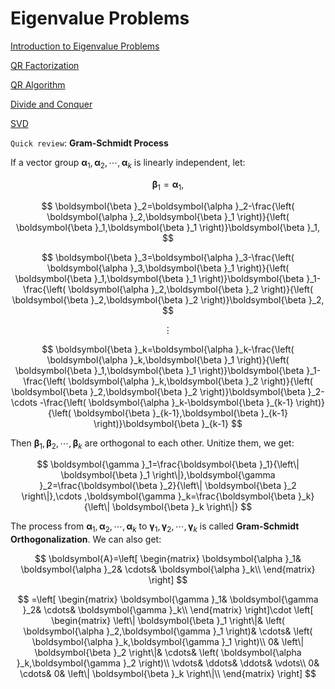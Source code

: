 # Eigenvalue Problems

[Introduction to Eigenvalue Problems](./Introduction.md)

[QR Factorization](./QR_Factorization.md)

[QR Algorithm]()

[Divide and Conquer](./Divide_and_Conquer.md)

[SVD](./SVD.md)

`Quick review`: **Gram-Schmidt Process**

If a vector group $\boldsymbol{\alpha }_1,\boldsymbol{\alpha }_2,\cdots ,\boldsymbol{\alpha }_k$ is linearly independent, let:

$$
\boldsymbol{\beta }_1=\boldsymbol{\alpha }_1,
$$

$$
\boldsymbol{\beta }_2=\boldsymbol{\alpha }_2-\frac{\left( \boldsymbol{\alpha }_2,\boldsymbol{\beta }_1 \right)}{\left( \boldsymbol{\beta }_1,\boldsymbol{\beta }_1 \right)}\boldsymbol{\beta }_1,
$$

$$
\boldsymbol{\beta }_3=\boldsymbol{\alpha }_3-\frac{\left( \boldsymbol{\alpha }_3,\boldsymbol{\beta }_1 \right)}{\left( \boldsymbol{\beta }_1,\boldsymbol{\beta }_1 \right)}\boldsymbol{\beta }_1-\frac{\left( \boldsymbol{\alpha }_2,\boldsymbol{\beta }_2 \right)}{\left( \boldsymbol{\beta }_2,\boldsymbol{\beta }_2 \right)}\boldsymbol{\beta }_2,
$$

$$
\vdots
$$

$$
\boldsymbol{\beta }_k=\boldsymbol{\alpha }_k-\frac{\left( \boldsymbol{\alpha }_k,\boldsymbol{\beta }_1 \right)}{\left( \boldsymbol{\beta }_1,\boldsymbol{\beta }_1 \right)}\boldsymbol{\beta }_1-\frac{\left( \boldsymbol{\alpha }_k,\boldsymbol{\beta }_2 \right)}{\left( \boldsymbol{\beta }_2,\boldsymbol{\beta }_2 \right)}\boldsymbol{\beta }_2-\cdots -\frac{\left( \boldsymbol{\alpha }_k-\boldsymbol{\beta }_{k-1} \right)}{\left( \boldsymbol{\beta }_{k-1},\boldsymbol{\beta }_{k-1} \right)}\boldsymbol{\beta }_{k-1}
$$

Then $\boldsymbol{\beta }_1,\boldsymbol{\beta }_2,\cdots ,\boldsymbol{\beta }_k$ are orthogonal to each other. Unitize them, we get:

$$
\boldsymbol{\gamma }_1=\frac{\boldsymbol{\beta }_1}{\left\| \boldsymbol{\beta }_1 \right\|},\boldsymbol{\gamma }_2=\frac{\boldsymbol{\beta }_2}{\left\| \boldsymbol{\beta }_2 \right\|},\cdots ,\boldsymbol{\gamma }_k=\frac{\boldsymbol{\beta }_k}{\left\| \boldsymbol{\beta }_k \right\|}
$$

The process from $\boldsymbol{\alpha }_1,\boldsymbol{\alpha }_2,\cdots ,\boldsymbol{\alpha }_k$ to $\boldsymbol{\gamma }_1,\boldsymbol{\gamma }_2,\cdots ,\boldsymbol{\gamma }_k$ is called **Gram-Schmidt Orthogonalization**. We can also get:

$$
\boldsymbol{A}=\left[ \begin{matrix}
	\boldsymbol{\alpha }_1&		\boldsymbol{\alpha }_2&		\cdots&		\boldsymbol{\alpha }_k\\
\end{matrix} \right]
$$

$$
=\left[ \begin{matrix}
	\boldsymbol{\gamma }_1&		\boldsymbol{\gamma }_2&		\cdots&		\boldsymbol{\gamma }_k\\
\end{matrix} \right]\cdot \left[ \begin{matrix}
	\left\| \boldsymbol{\beta }_1 \right\|&		\left( \boldsymbol{\alpha }_2,\boldsymbol{\gamma }_1 \right)&		\cdots&		\left( \boldsymbol{\alpha }_k,\boldsymbol{\gamma }_1 \right)\\
	0&		\left\| \boldsymbol{\beta }_2 \right\|&		\cdots&		\left( \boldsymbol{\alpha }_k,\boldsymbol{\gamma }_2 \right)\\
	\vdots&		\ddots&		\ddots&		\vdots\\
	0&		\cdots&		0&		\left\| \boldsymbol{\beta }_k \right\|\\
\end{matrix} \right]
$$
